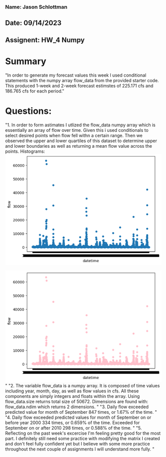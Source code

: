 ### Name: Jason Schlottman
## Date: 09/14/2023
## Assignent: HW_4 Numpy 

# Summary
"In order to generate my forecast values this week I used conditional statements with the numpy array  flow_data from the provided starter code. This produced 1-week and 2-week forecast estimstes of 225.171 cfs and 186.765 cfs for each period."

# Questions:
"1. In order to form astimates I utlized the flow_data numpy array which is essentially an array of flow over time. Given this i used conditionals to select desired points when flow fell withn a certain range. Then we observed the upper and lower quartiles of this dataset to determine upper and lower boundaries as well as returning a mean flow value across the points.
Histograms:
![Alt text](image-1.png)

![Alt text](image-2.png)
"
"2.  The variable flow_data is a numpy array. It is composed of time values including year, month, day, as well as flow values in cfs. All these components are simply integers and floats within the array. 
Using flow_data.size returns total size of 50672. Dimensions are found with: flow_data.ndim which returns 2 dimensions.
" 
"3. Daily flow exceeded predicted value for month of September 847 times, or 1.67% of the time.
"
"4. Daily flow exceeded predicted values for month of September on or before year 2000 334 times, or 0.659% of the time. 
Exceeded for September on or after 2010 298 times, or 0.588% of the time.
"
"5. Reflecting on the past week's excercise I'm feeling pretty good for the most part. I definitely still need some practice with modifying the matrix I created and don't feel fully confident yet but I believe with some more practice throughout the next couple of assignments I will understand more fully.
"
